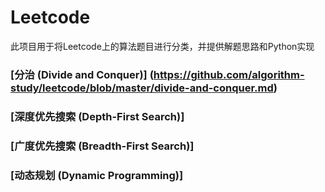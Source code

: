 # Leetcode
此项目用于将Leetcode上的算法题目进行分类，并提供解题思路和Python实现

### [分治 (Divide and Conquer)] (https://github.com/algorithm-study/leetcode/blob/master/divide-and-conquer.md)
### [深度优先搜索 (Depth-First Search)]
### [广度优先搜索 (Breadth-First Search)]
### [动态规划 (Dynamic Programming)]
